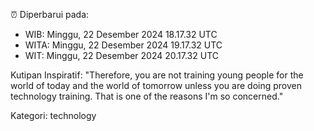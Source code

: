 ⏰ Diperbarui pada:
- WIB: Minggu, 22 Desember 2024 18.17.32 UTC
- WITA: Minggu, 22 Desember 2024 19.17.32 UTC
- WIT: Minggu, 22 Desember 2024 20.17.32 UTC

Kutipan Inspiratif:
"Therefore, you are not training young people for the world of today and the world of tomorrow unless you are doing proven technology training. That is one of the reasons I'm so concerned."


Kategori: technology

